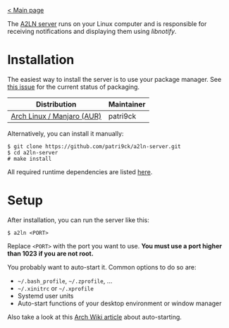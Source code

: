 [< Main page](index.md)

The [A2LN server](https://github.com/patri9ck/a2ln-server) runs on your Linux computer and is responsible for receiving notifications and displaying them using _libnotify_.

# Installation
The easiest way to install the server is to use your package manager. See [this issue](https://github.com/patri9ck/a2ln-server/issues/2) for the current status of packaging.

Distribution | Maintainer
------------ | ----------
[Arch Linux / Manjaro (AUR)](https://aur.archlinux.org/packages/a2ln/) | patri9ck

Alternatively, you can install it manually:
```
$ git clone https://github.com/patri9ck/a2ln-server.git
$ cd a2ln-server
# make install
```

All required runtime dependencies are listed [here](https://github.com/patri9ck/a2ln-server/blob/main/requirements.txt).

# Setup
After installation, you can run the server like this:
```
$ a2ln <PORT>
```
Replace `<PORT>` with the port you want to use. **You must use a port higher than 1023 if you are not root.**

You probably want to auto-start it. Common options to do so are:
- `~/.bash_profile`, `~/.zprofile`, ...
- `~/.xinitrc` or `~/.xprofile`
- Systemd user units
- Auto-start functions of your desktop environment or window manager

Also take a look at this [Arch Wiki article](https://wiki.archlinux.org/title/autostarting) about auto-starting.
